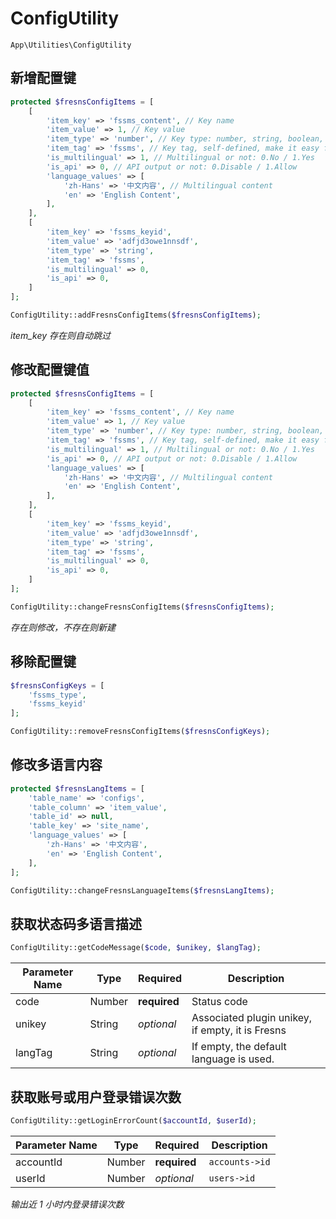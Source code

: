 # ConfigUtility

`App\Utilities\ConfigUtility`

## 新增配置键

```php
protected $fresnsConfigItems = [
    [
        'item_key' => 'fssms_content', // Key name
        'item_value' => 1, // Key value
        'item_type' => 'number', // Key type: number, string, boolean, array, object, file, plugin, plugins
        'item_tag' => 'fssms', // Key tag, self-defined, make it easy for you to get all the configuration items of a tag in bulk
        'is_multilingual' => 1, // Multilingual or not: 0.No / 1.Yes
        'is_api' => 0, // API output or not: 0.Disable / 1.Allow
        'language_values' => [
            'zh-Hans' => '中文内容', // Multilingual content
            'en' => 'English Content',
        ],
    ],
    [
        'item_key' => 'fssms_keyid',
        'item_value' => 'adfjd3owe1nnsdf',
        'item_type' => 'string',
        'item_tag' => 'fssms',
        'is_multilingual' => 0,
        'is_api' => 0,
    ]
];

ConfigUtility::addFresnsConfigItems($fresnsConfigItems);
```

*item_key 存在则自动跳过*

## 修改配置键值

```php
protected $fresnsConfigItems = [
    [
        'item_key' => 'fssms_content', // Key name
        'item_value' => 1, // Key value
        'item_type' => 'number', // Key type: number, string, boolean, array, object, file, plugin, plugins
        'item_tag' => 'fssms', // Key tag, self-defined, make it easy for you to get all the configuration items of a tag in bulk
        'is_multilingual' => 1, // Multilingual or not: 0.No / 1.Yes
        'is_api' => 0, // API output or not: 0.Disable / 1.Allow
        'language_values' => [
            'zh-Hans' => '中文内容', // Multilingual content
            'en' => 'English Content',
        ],
    ],
    [
        'item_key' => 'fssms_keyid',
        'item_value' => 'adfjd3owe1nnsdf',
        'item_type' => 'string',
        'item_tag' => 'fssms',
        'is_multilingual' => 0,
        'is_api' => 0,
    ]
];

ConfigUtility::changeFresnsConfigItems($fresnsConfigItems);
```

*存在则修改，不存在则新建*

## 移除配置键

```php
$fresnsConfigKeys = [
    'fssms_type',
    'fssms_keyid'
];

ConfigUtility::removeFresnsConfigItems($fresnsConfigKeys);
```

## 修改多语言内容

```php
protected $fresnsLangItems = [
    'table_name' => 'configs',
    'table_column' => 'item_value',
    'table_id' => null,
    'table_key' => 'site_name',
    'language_values' => [
        'zh-Hans' => '中文内容',
        'en' => 'English Content',
    ],
];

ConfigUtility::changeFresnsLanguageItems($fresnsLangItems);
```

## 获取状态码多语言描述

```php
ConfigUtility::getCodeMessage($code, $unikey, $langTag);
```
| Parameter Name | Type | Required | Description |
| --- | --- | --- | --- |
| code | Number | **required** | Status code |
| unikey | String | *optional* | Associated plugin unikey, if empty, it is Fresns |
| langTag | String | *optional* | If empty, the default language is used. |

## 获取账号或用户登录错误次数

```php
ConfigUtility::getLoginErrorCount($accountId, $userId);
```
| Parameter Name | Type | Required | Description |
| --- | --- | --- | --- |
| accountId | Number | **required** | `accounts->id` |
| userId | Number | *optional* | `users->id` |

*输出近 1 小时内登录错误次数*
